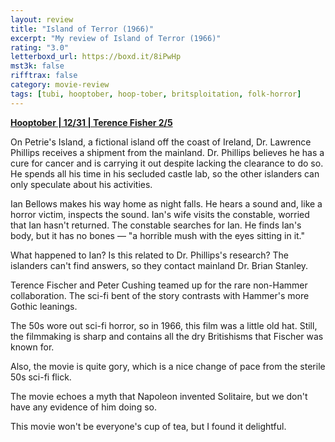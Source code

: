 ```yaml
---
layout: review
title: "Island of Terror (1966)"
excerpt: "My review of Island of Terror (1966)"
rating: "3.0"
letterboxd_url: https://boxd.it/8iPwHp
mst3k: false
rifftrax: false
category: movie-review
tags: [tubi, hooptober, hoop-tober, britsploitation, folk-horror]
---
```


<b><a href="https://boxd.it/pRQY0/detail" target="_blank" rel="noopener">Hooptober | 12/31 | Terence Fisher 2/5</a></b>

On Petrie's Island, a fictional island off the coast of Ireland, Dr. Lawrence Phillips receives a shipment from the mainland. Dr. Phillips believes he has a cure for cancer and is carrying it out despite lacking the clearance to do so. He spends all his time in his secluded castle lab, so the other islanders can only speculate about his activities.

Ian Bellows makes his way home as night falls. He hears a sound and, like a horror victim, inspects the sound. Ian's wife visits the constable, worried that Ian hasn't returned. The constable searches for Ian. He finds Ian's body, but it has no bones — "a horrible mush with the eyes sitting in it."

What happened to Ian? Is this related to Dr. Phillips's research? The islanders can't find answers, so they contact mainland Dr. Brian Stanley.

Terence Fischer and Peter Cushing teamed up for the rare non-Hammer collaboration. The sci-fi bent of the story contrasts with Hammer's more Gothic leanings.

The 50s wore out sci-fi horror, so in 1966, this film was a little old hat. Still, the filmmaking is sharp and contains all the dry Britishisms that Fischer was known for.

Also, the movie is quite gory, which is a nice change of pace from the sterile 50s sci-fi flick.

The movie echoes a myth that Napoleon invented Solitaire, but we don't have any evidence of him doing so.

This movie won't be everyone's cup of tea, but I found it delightful.
